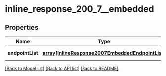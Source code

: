 # inline_response_200_7__embedded

## Properties
Name | Type | Description | Notes
------------ | ------------- | ------------- | -------------
**endpointList** | [**array[InlineResponse2007EmbeddedEndpointList]**](InlineResponse2007EmbeddedEndpointList.md) |  | [default to null]

[[Back to Model list]](../README.md#documentation-for-models) [[Back to API list]](../README.md#documentation-for-api-endpoints) [[Back to README]](../README.md)



